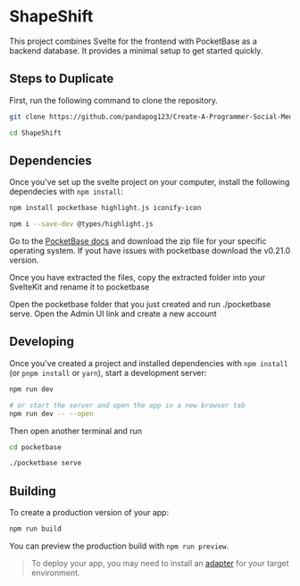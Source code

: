 # ShapeShift
This project combines Svelte for the frontend with PocketBase as a backend database. It provides a minimal setup to get started quickly.

## Steps to Duplicate

First, run the following command to clone the repository.

```bash
git clone https://github.com/pandapog123/Create-A-Programmer-Social-Media-using-SvelteKit-and-PocketBase.git

cd ShapeShift
```

## Dependencies

Once you've set up the svelte project on your computer, install the following dependecies with `npm install`:
```bash
npm install pocketbase highlight.js iconify-icon

npm i --save-dev @types/highlight.js
```

Go to the [PocketBase docs](https://pocketbase.io/docs/) and download the zip file for your specific operating system. If yout have issues with pocketbase download the v0.21.0 version.

Once you have extracted the files, copy the extracted folder into your SvelteKit and rename it to pocketbase

Open the pocketbase folder that you just created and run ./pocketbase serve. Open the Admin UI link and create a new account

## Developing

Once you've created a project and installed dependencies with `npm install` (or `pnpm install` or `yarn`), start a development server:

```bash
npm run dev

# or start the server and open the app in a new browser tab
npm run dev -- --open
```
Then open another terminal and run

```bash
cd pocketbase

./pocketbase serve
```

## Building

To create a production version of your app:

```bash
npm run build
```

You can preview the production build with `npm run preview`.

> To deploy your app, you may need to install an [adapter](https://kit.svelte.dev/docs/adapters) for your target environment.
